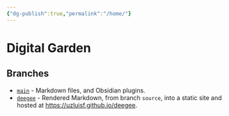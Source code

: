 ```yaml
---
{"dg-publish":true,"permalink":"/home/"}
---
```



# Digital Garden

## Branches

- [`main`](https://github.com/uzluisf/DigitalGarden/tree/main) - Markdown files, and Obsidian plugins.
- [`deegee`](https://github.com/uzluisf/DigitalGarden/tree/deegee) - Rendered Markdown, from branch `source`, into a static site and hosted at https://uzluisf.github.io/deegee.
